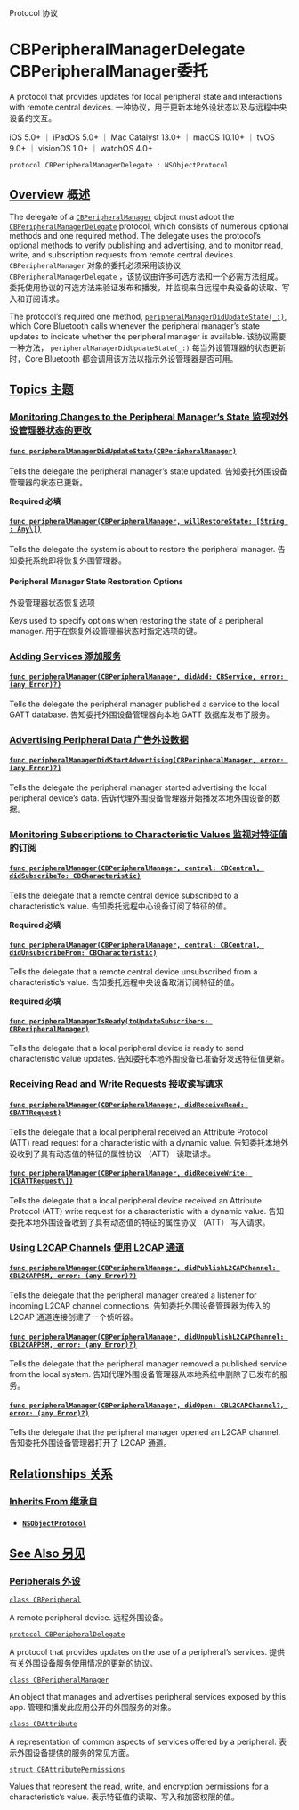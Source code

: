 Protocol 协议

# CBPeripheralManagerDelegate CBPeripheralManager委托

A protocol that provides updates for local peripheral state and interactions with remote central devices.
一种协议，用于更新本地外设状态以及与远程中央设备的交互。

iOS 5.0+ ｜ iPadOS 5.0+ ｜ Mac Catalyst 13.0+ ｜ macOS 10.10+ ｜ tvOS 9.0+ ｜ visionOS 1.0+ ｜ watchOS 4.0+ 

```
protocol CBPeripheralManagerDelegate : NSObjectProtocol
```



## [Overview 概述](https://developer.apple.com/documentation/corebluetooth/cbperipheralmanagerdelegate#overview)

The delegate of a [`CBPeripheralManager`](https://developer.apple.com/documentation/corebluetooth/cbperipheralmanager) object must adopt the [`CBPeripheralManagerDelegate`](https://developer.apple.com/documentation/corebluetooth/cbperipheralmanagerdelegate) protocol, which consists of numerous optional methods and one required method. The delegate uses the protocol’s optional methods to verify publishing and advertising, and to monitor read, write, and subscription requests from remote central devices.
`CBPeripheralManager` 对象的委托必须采用该协议 `CBPeripheralManagerDelegate` ，该协议由许多可选方法和一个必需方法组成。委托使用协议的可选方法来验证发布和播发，并监视来自远程中央设备的读取、写入和订阅请求。

The protocol’s required one method, [`peripheralManagerDidUpdateState(_:)`](https://developer.apple.com/documentation/corebluetooth/cbperipheralmanagerdelegate/peripheralmanagerdidupdatestate(_:)), which Core Bluetooth calls whenever the peripheral manager’s state updates to indicate whether the peripheral manager is available.
该协议需要一种方法， `peripheralManagerDidUpdateState(_:)` 每当外设管理器的状态更新时，Core Bluetooth 都会调用该方法以指示外设管理器是否可用。



## [Topics 主题](https://developer.apple.com/documentation/corebluetooth/cbperipheralmanagerdelegate#topics)

### [Monitoring Changes to the Peripheral Manager’s State 监视对外设管理器状态的更改](https://developer.apple.com/documentation/corebluetooth/cbperipheralmanagerdelegate#Monitoring-Changes-to-the-Peripheral-Managers-State)

#### [`func peripheralManagerDidUpdateState(CBPeripheralManager)`](https://developer.apple.com/documentation/corebluetooth/cbperipheralmanagerdelegate/peripheralmanagerdidupdatestate(_:))

Tells the delegate the peripheral manager’s state updated.
告知委托外围设备管理器的状态已更新。

**Required 必填**



#### [`func peripheralManager(CBPeripheralManager, willRestoreState: [String : Any\])`](https://developer.apple.com/documentation/corebluetooth/cbperipheralmanagerdelegate/peripheralmanager(_:willrestorestate:))

Tells the delegate the system is about to restore the peripheral manager.
告知委托系统即将恢复外围管理器。



#### Peripheral Manager State Restoration Options

外设管理器状态恢复选项

Keys used to specify options when restoring the state of a peripheral manager.
用于在恢复外设管理器状态时指定选项的键。



### [Adding Services 添加服务](https://developer.apple.com/documentation/corebluetooth/cbperipheralmanagerdelegate#Adding-Services)

#### [`func peripheralManager(CBPeripheralManager, didAdd: CBService, error: (any Error)?)`](https://developer.apple.com/documentation/corebluetooth/cbperipheralmanagerdelegate/peripheralmanager(_:didadd:error:))

Tells the delegate the peripheral manager published a service to the local GATT database.
告知委托外围设备管理器向本地 GATT 数据库发布了服务。



### [Advertising Peripheral Data 广告外设数据](https://developer.apple.com/documentation/corebluetooth/cbperipheralmanagerdelegate#Advertising-Peripheral-Data)

#### [`func peripheralManagerDidStartAdvertising(CBPeripheralManager, error: (any Error)?)`](https://developer.apple.com/documentation/corebluetooth/cbperipheralmanagerdelegate/peripheralmanagerdidstartadvertising(_:error:))

Tells the delegate the peripheral manager started advertising the local peripheral device’s data.
告诉代理外围设备管理器开始播发本地外围设备的数据。



### [Monitoring Subscriptions to Characteristic Values 监视对特征值的订阅](https://developer.apple.com/documentation/corebluetooth/cbperipheralmanagerdelegate#Monitoring-Subscriptions-to-Characteristic-Values)

#### [`func peripheralManager(CBPeripheralManager, central: CBCentral, didSubscribeTo: CBCharacteristic)`](https://developer.apple.com/documentation/corebluetooth/cbperipheralmanagerdelegate/peripheralmanager(_:central:didsubscribeto:))

Tells the delegate that a remote central device subscribed to a characteristic’s value.
告知委托远程中心设备订阅了特征的值。

**Required 必填**



#### [`func peripheralManager(CBPeripheralManager, central: CBCentral, didUnsubscribeFrom: CBCharacteristic)`](https://developer.apple.com/documentation/corebluetooth/cbperipheralmanagerdelegate/peripheralmanager(_:central:didunsubscribefrom:))

Tells the delegate that a remote central device unsubscribed from a characteristic’s value.
告知委托远程中央设备取消订阅特征的值。

**Required 必填**



#### [`func peripheralManagerIsReady(toUpdateSubscribers: CBPeripheralManager)`](https://developer.apple.com/documentation/corebluetooth/cbperipheralmanagerdelegate/peripheralmanagerisready(toupdatesubscribers:))

Tells the delegate that a local peripheral device is ready to send characteristic value updates.
告知委托本地外围设备已准备好发送特征值更新。



### [Receiving Read and Write Requests 接收读写请求](https://developer.apple.com/documentation/corebluetooth/cbperipheralmanagerdelegate#Receiving-Read-and-Write-Requests)

#### [`func peripheralManager(CBPeripheralManager, didReceiveRead: CBATTRequest)`](https://developer.apple.com/documentation/corebluetooth/cbperipheralmanagerdelegate/peripheralmanager(_:didreceiveread:))

Tells the delegate that a local peripheral received an Attribute Protocol (ATT) read request for a characteristic with a dynamic value.
告知委托本地外设收到了具有动态值的特征的属性协议 （ATT） 读取请求。



#### [`func peripheralManager(CBPeripheralManager, didReceiveWrite: [CBATTRequest\])`](https://developer.apple.com/documentation/corebluetooth/cbperipheralmanagerdelegate/peripheralmanager(_:didreceivewrite:))

Tells the delegate that a local peripheral device received an Attribute Protocol (ATT) write request for a characteristic with a dynamic value.
告知委托本地外围设备收到了具有动态值的特征的属性协议 （ATT） 写入请求。



### [Using L2CAP Channels 使用 L2CAP 通道](https://developer.apple.com/documentation/corebluetooth/cbperipheralmanagerdelegate#Using-L2CAP-Channels)

#### [`func peripheralManager(CBPeripheralManager, didPublishL2CAPChannel: CBL2CAPPSM, error: (any Error)?)`](https://developer.apple.com/documentation/corebluetooth/cbperipheralmanagerdelegate/peripheralmanager(_:didpublishl2capchannel:error:))

Tells the delegate that the peripheral manager created a listener for incoming L2CAP channel connections.
告知委托外围设备管理器为传入的 L2CAP 通道连接创建了一个侦听器。



#### [`func peripheralManager(CBPeripheralManager, didUnpublishL2CAPChannel: CBL2CAPPSM, error: (any Error)?)`](https://developer.apple.com/documentation/corebluetooth/cbperipheralmanagerdelegate/peripheralmanager(_:didunpublishl2capchannel:error:))

Tells the delegate that the peripheral manager removed a published service from the local system.
告知代理外围设备管理器从本地系统中删除了已发布的服务。



#### [`func peripheralManager(CBPeripheralManager, didOpen: CBL2CAPChannel?, error: (any Error)?)`](https://developer.apple.com/documentation/corebluetooth/cbperipheralmanagerdelegate/peripheralmanager(_:didopen:error:))

Tells the delegate that the peripheral manager opened an L2CAP channel.
告知委托外围设备管理器打开了 L2CAP 通道。



## [Relationships 关系](https://developer.apple.com/documentation/corebluetooth/cbperipheralmanagerdelegate#relationships)

### [Inherits From 继承自](https://developer.apple.com/documentation/corebluetooth/cbperipheralmanagerdelegate#inherits-from)

- #### [`NSObjectProtocol`](https://developer.apple.com/documentation/objectivec/nsobjectprotocol)

  

## [See Also 另见](https://developer.apple.com/documentation/corebluetooth/cbperipheralmanagerdelegate#see-also)

### [Peripherals 外设](https://developer.apple.com/documentation/corebluetooth/cbperipheralmanagerdelegate#Peripherals)

[`class CBPeripheral`](https://developer.apple.com/documentation/corebluetooth/cbperipheral)

A remote peripheral device.
远程外围设备。

[`protocol CBPeripheralDelegate`](https://developer.apple.com/documentation/corebluetooth/cbperipheraldelegate)

A protocol that provides updates on the use of a peripheral’s services.
提供有关外围设备服务使用情况的更新的协议。

[`class CBPeripheralManager`](https://developer.apple.com/documentation/corebluetooth/cbperipheralmanager)

An object that manages and advertises peripheral services exposed by this app.
管理和播发此应用公开的外围服务的对象。

[`class CBAttribute`](https://developer.apple.com/documentation/corebluetooth/cbattribute)

A representation of common aspects of services offered by a peripheral.
表示外围设备提供的服务的常见方面。

[`struct CBAttributePermissions`](https://developer.apple.com/documentation/corebluetooth/cbattributepermissions)

Values that represent the read, write, and encryption permissions for a characteristic’s value.
表示特征值的读取、写入和加密权限的值。
